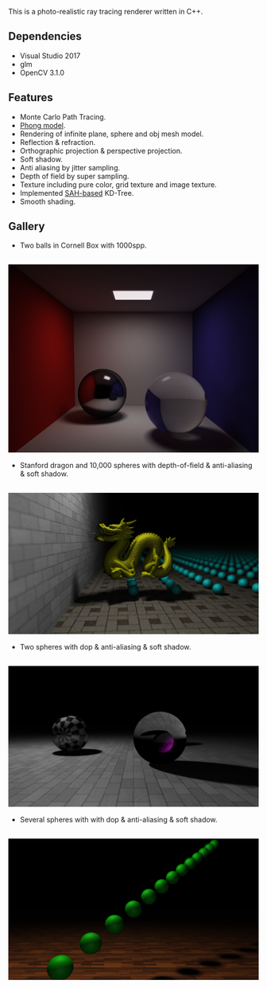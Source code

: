 This is a photo-realistic ray tracing renderer written in C++.
## Dependencies

+ Visual Studio 2017
+ glm
+ OpenCV 3.1.0

## Features

+ Monte Carlo Path Tracing.
+ <a href="https://en.wikipedia.org/wiki/Phong_reflection_model">Phong model</a>.
+ Rendering of infinite plane, sphere and obj mesh model.
+ Reflection & refraction.
+ Orthographic projection & perspective projection.
+ Soft shadow.
+ Anti aliasing by jitter sampling.
+ Depth of field by super sampling.
+ Texture including pure color, grid texture and image texture.
+ Implemented <a href="http://www.eng.utah.edu/~cs6965/papers/kdtree.pdf">SAH-based</a> KD-Tree.
+ Smooth shading.

## Gallery

+ Two balls in Cornell Box with 1000spp.
<div style="text-align:center; margin-top:30px"><img src="gallery/mcpt_1000_glass_balls.png"></div>

+ Stanford dragon and 10,000 spheres with depth-of-field & anti-aliasing & soft shadow.
<div style="text-align:center; margin-top:30px"><img src="gallery/dragon_dop20_anti20_soft49.png"></div>

+ Two spheres with dop & anti-aliasing & soft shadow.
<div style="text-align:center; margin-top:30px"><img src="gallery/two_balls_dop20_anti20_soft49.png"></div>

+ Several spheres with with dop & anti-aliasing & soft shadow.
<div style="text-align:center; margin-top:30px"><img src="gallery/balls_dop20_anti20_soft49.png"></div>